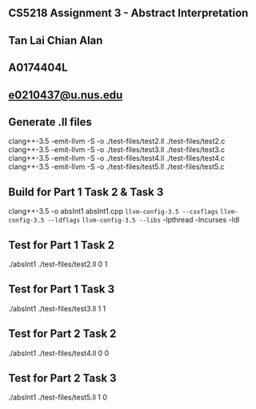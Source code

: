 ## CS5218 Assignment 3 - Abstract Interpretation
## Tan Lai Chian Alan
## A0174404L
## e0210437@u.nus.edu

## Generate .ll files
clang++-3.5 -emit-llvm -S -o ./test-files/test2.ll ./test-files/test2.c
clang++-3.5 -emit-llvm -S -o ./test-files/test3.ll ./test-files/test3.c
clang++-3.5 -emit-llvm -S -o ./test-files/test4.ll ./test-files/test4.c
clang++-3.5 -emit-llvm -S -o ./test-files/test5.ll ./test-files/test5.c

## Build for Part 1 Task 2 & Task 3
clang++-3.5 -o absInt1 absInt1.cpp `llvm-config-3.5 --cxxflags` `llvm-config-3.5 --ldflags` `llvm-config-3.5 --libs` -lpthread -lncurses -ldl

## Test for Part 1 Task 2
./absInt1 ./test-files/test2.ll 0 1

## Test for Part 1 Task 3
./absInt1 ./test-files/test3.ll 1 1

## Test for Part 2 Task 2
./absInt1 ./test-files/test4.ll 0 0

## Test for Part 2 Task 3
./absInt1 ./test-files/test5.ll 1 0

